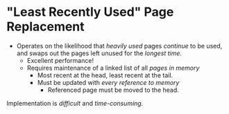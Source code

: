 # "Least Recently Used" Page Replacement

- Operates on the likelihood that *heavily used* pages *continue* to be used, and swaps out the pages left unused for the *longest time.*
	- Excellent performance!
	- Requires maintenance of a linked list of all *pages in memory*
		- Most recent at the head, least recent at the tail.
		- Must be updated with *every reference to memory*
			- Referenced page must be moved to the head.

Implementation is *difficult* and *time-consuming.*